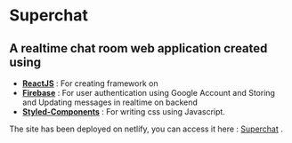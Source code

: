 # Superchat
## A realtime chat room web application created using
- **[ReactJS](https://reactjs.org/)** : For creating framework on
- **[Firebase](https://firebase.google.com/)** : For user authentication using Google Account and Storing and Updating messages in realtime on backend
- **[Styled-Components](https://styled-components.com/)** : For writing css using Javascript.

The site has been deployed on netlify, you can access it here : [Superchat](https://super-chatroom.netlify.app) .
